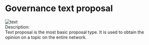 # Governance text proposal

![text](../../img/gov-text.png)  
Description:  
Text proposal is the most basic proposal type. It is used to obtain the opinion on a topic on the entire network.



